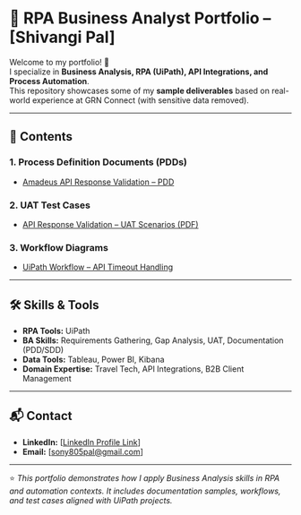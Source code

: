 # 📂 RPA Business Analyst Portfolio – [Shivangi Pal]

Welcome to my portfolio! 👋  
I specialize in **Business Analysis, RPA (UiPath), API Integrations, and Process Automation**.  
This repository showcases some of my **sample deliverables** based on real-world experience at GRN Connect (with sensitive data removed).  

---

## 📑 Contents

### 1. Process Definition Documents (PDDs)
- [Amadeus API Response Validation – PDD](PDD/PDD_Amadeus_API_Response_Validation.pdf)

### 2. UAT Test Cases
- [API Response Validation – UAT Scenarios (PDF)](APIUAT/API_Integration_UAT_Scenario.pdf.pdf)

### 3. Workflow Diagrams
- [UiPath Workflow – API Timeout Handling](UIPATH/UiPath_Hotel_API_Workflow.png)

---

## 🛠 Skills & Tools
- **RPA Tools:** UiPath  
- **BA Skills:** Requirements Gathering, Gap Analysis, UAT, Documentation (PDD/SDD)  
- **Data Tools:** Tableau, Power BI, Kibana  
- **Domain Expertise:** Travel Tech, API Integrations, B2B Client Management  

---

## 📬 Contact
- **LinkedIn:** [[LinkedIn Profile Link](https://www.linkedin.com/in/shivangi-pal-a652b9185?lipi=urn%3Ali%3Apage%3Ad_flagship3_profile_view_base_contact_details%3BIjDI6EBJTXSUwv8B17kHlg%3D%3D)]  
- **Email:** [sony805pal@gmail.com]  

---

⭐ *This portfolio demonstrates how I apply Business Analysis skills in RPA and automation contexts. It includes documentation samples, workflows, and test cases aligned with UiPath projects.*
